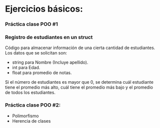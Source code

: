 # Ejercicios básicos: 

### Práctica clase POO #1
### Registro de estudiantes en un struct

Código para almacenar información de una cierta cantidad de estudiantes.
Los datos que se solicitan son:
* string para Nombre (Incluye apellido).
* int para Edad.
* float para promedio de notas.

Si el número de estudiantes es mayor que 0, se determina cuál estudiante tiene el promedio más alto, cuál tiene el promedio más bajo y el promedio de todos los estudiantes.

### Práctica clase POO #2:
* Polimorfismo
* Herencia de clases
